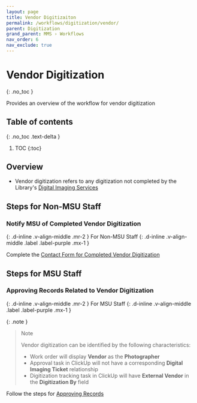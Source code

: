 ```yaml
---
layout: page
title: Vendor Digitizaiton
permalink: /workflows/digitization/vendor/
parent: Digitization
grand_parent: MMS › Workflows
nav_order: 6
nav_exclude: true
---
```


# Vendor Digitization
{: .no_toc }

Provides an overview of the workflow for vendor digitization

## Table of contents
{: .no_toc .text-delta }

1. TOC
{:toc}

## Overview

- Vendor digitization refers to any digitization not completed by the Library's [Digital Imaging Services](/metadata-documentation/resources/glossary/#digital-imaging-services)

## Steps for Non-MSU Staff

### Notify MSU of Completed Vendor Digitization
{: .d-inline .v-align-middle .mr-2 }
For Non-MSU Staff
{: .d-inline .v-align-middle .label .label-purple .mx-1 }

Complete the [Contact Form for Completed Vendor Digitization](/metadata-documentation/contact/form/completed-vendor-digitization/)

## Steps for MSU Staff

### Approving Records Related to Vendor Digitization
{: .d-inline .v-align-middle .mr-2 }
For MSU Staff
{: .d-inline .v-align-middle .label .label-purple .mx-1 }

{: .note }
> Note
>
> Vendor digitization can be identified by the following characteristics:
> * Work order will display **Vendor** as the **Photographer**
> * Approval task in ClickUp will not have a corresponding **Digital Imaging Ticket** relationship
> * Digitization tracking task in ClickUp will have **External Vendor** in the **Digitization By** field

Follow the steps for [Approving Records](/metadata-documentation/workflows/approvals/#approving-records)